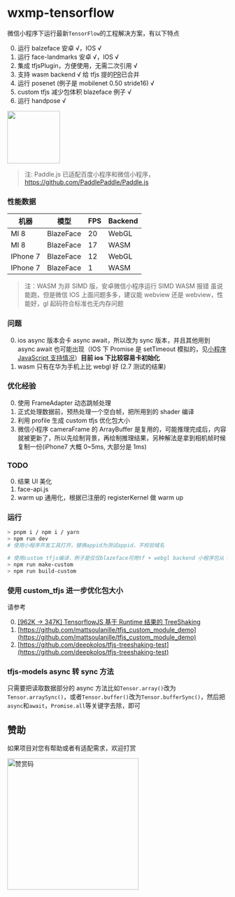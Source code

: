 # wxmp-tensorflow

微信小程序下运行最新`TensorFlow`的工程解决方案，有以下特点

0. 运行 balzeface 安卓 √，IOS √
1. 运行 face-landmarks 安卓 √，IOS √
2. 集成 tfjsPlugin，方便使用，无需二次引用 √
3. 支持 wasm backend √ 给 tfjs 提的[PR](https://github.com/tensorflow/tfjs/pull/5056)已合并
4. 运行 posenet (例子是 mobilenet 0.50 stride16) √
5. custom tfjs 减少包体积 blazeface 例子 √
6. 运行 handpose √

<img width="120" src="https://upload-images.jianshu.io/upload_images/252050-c99071dc4bf61185.jpg?imageMogr2/auto-orient/strip%7CimageView2/2/w/1240" />

> 注: Paddle.js 已适配百度小程序和微信小程序，https://github.com/PaddlePaddle/Paddle.js

### 性能数据

| 机器     | 模型      | FPS | Backend |
| -------- | --------- | --- | ------- |
| MI 8     | BlazeFace | 20  | WebGL   |
| MI 8     | BlazeFace | 17  | WASM    |
| IPhone 7 | BlazeFace | 12  | WebGL   |
| IPhone 7 | BlazeFace | 1   | WASM    |

> 注：WASM 为非 SIMD 版，安卓微信小程序运行 SIMD WASM 报错
> 虽说能跑，但是微信 IOS 上面问题多多，建议能 webview 还是 webview，性能好，gl 起码符合标准也无内存问题

### 问题

0. ios async 版本会卡 async await，所以改为 sync 版本，并且其他用到 async await 也可能出现（IOS 下 Promise 是 setTimeout 模拟的，见[小程序 JavaScript 支持情况](https://developers.weixin.qq.com/miniprogram/dev/framework/runtime/js-support.html)）**目前 ios 下比较容易卡初始化**
1. wasm 只有在华为手机上比 webgl 好 (2.7 测试的结果)

### 优化经验

0. 使用 FrameAdapter 动态跳帧处理
1. 正式处理数据前，预热处理一个空白帧，把所用到的 shader 编译
2. 利用 profile 生成 custom tfjs 优化包大小
3. 微信小程序 cameraFrame 的 ArrayBuffer 是复用的，可能推理完成后，内容就被更新了，所以先绘制背景，再绘制推理结果，另种解法是拿到相机帧时候复制一份(iPhone7 大概 0~5ms, 大部分是 1ms)

### TODO

0. 结果 UI 美化
1. face-api.js
2. warm up 通用化，根据已注册的 registerKernel 做 warm up

### 运行

```sh
> pnpm i / npm i / yarn
> npm run dev
# 使用小程序开发工具打开，替换appid为测试appid，不校验域名

# 使用custom tfjs编译，例子是仅仅blazeface可用tf + webgl backend 小程序包从 985KB下降到534KB (js大概下降234KB)
> npm run make-custom
> npm run build-custom
```

### 使用 custom_tfjs 进一步优化包大小

请参考

0. [[962K -> 347K] TensorflowJS 基于 Runtime 结果的 TreeShaking](https://juejin.cn/post/6947198156987711524/)
1. [https://github.com/mattsoulanille/tfjs_custom_module_demo](https://github.com/mattsoulanille/tfjs_custom_module_demo)
2. [https://github.com/deepkolos/tfjs-treeshaking-test](https://github.com/deepkolos/tfjs-treeshaking-test)

### tfjs-models async 转 sync 方法

只需要把读取数据部分的 async 方法比如`Tensor.array()`改为`Tensor.arraySync()`，或者`Tensor.buffer()`改为`Tensor.bufferSync()`，然后把`async`和`await`，`Promise.all`等关键字去除，即可

## 赞助

如果项目对您有帮助或者有适配需求，欢迎打赏

<img src="https://upload-images.jianshu.io/upload_images/252050-d3d6bfdb1bb06ddd.png?imageMogr2/auto-orient/strip%7CimageView2/2/w/1240" alt="赞赏码" width="300">
